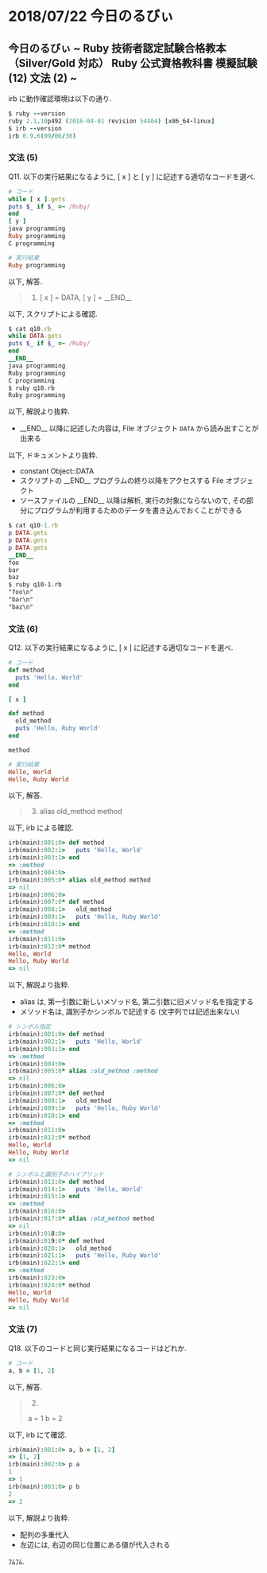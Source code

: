 # 2018/07/22 今日のるびぃ

## 今日のるびぃ ~ Ruby 技術者認定試験合格教本 （Silver/Gold 対応） Ruby 公式資格教科書 模擬試験 (12) 文法 (2) ~

irb に動作確認環境は以下の通り.

```ruby
$ ruby --version
ruby 2.1.10p492 (2016-04-01 revision 54464) [x86_64-linux]
$ irb --version
irb 0.9.6(09/06/30)
```

### 文法 (5)

Q11. 以下の実行結果になるように, [ x ] と [ y ] に記述する適切なコードを選べ.

```ruby
# コード
while [ x ].gets
puts $_ if $_ =~ /Ruby/
end
[ y ]
java programming
Ruby programming
C programming

# 実行結果
Ruby programming
```

以下, 解答.

> 1. [ x ] = DATA, [ y ] = \_\_END\_\_

以下, スクリプトによる確認.

```ruby
$ cat q10.rb 
while DATA.gets
puts $_ if $_ =~ /Ruby/
end
__END__
java programming
Ruby programming
C programming
$ ruby q10.rb 
Ruby programming
```

以下, 解説より抜粋.

* \_\_END\_\_ 以降に記述した内容は, File オブジェクト `DATA` から読み出すことが出来る

以下, ドキュメントより抜粋.

* constant Object::DATA
* スクリプトの \_\_END\_\_ プログラムの終り以降をアクセスする File オブジェクト
* ソースファイルの \_\_END\_\_ 以降は解析, 実行の対象にならないので, その部分にプログラムが利用するためのデータを書き込んでおくことができる

```ruby
$ cat q10-1.rb
p DATA.gets
p DATA.gets
p DATA.gets
__END__
foo
bar
baz
$ ruby q10-1.rb
"foo\n"
"bar\n"
"baz\n"
```

### 文法 (6)

Q12. 以下の実行結果になるように, [ x ] に記述する適切なコードを選べ.

```ruby
# コード
def method
  puts 'Hello, World'
end

[ x ]

def method
  old_method
  puts 'Hello, Ruby World'
end

method

# 実行結果
Hello, World
Hello, Ruby World
```

以下, 解答.

> 3. alias old_method method

以下, irb による確認.

```ruby
irb(main):001:0> def method
irb(main):002:1>   puts 'Hello, World'
irb(main):003:1> end
=> :method
irb(main):004:0> 
irb(main):005:0* alias old_method method
=> nil
irb(main):006:0> 
irb(main):007:0* def method
irb(main):008:1>   old_method
irb(main):009:1>   puts 'Hello, Ruby World'
irb(main):010:1> end
=> :method
irb(main):011:0> 
irb(main):012:0* method
Hello, World
Hello, Ruby World
=> nil
```

以下, 解説より抜粋.

* alias は, 第一引数に新しいメソッド名, 第二引数に旧メソッド名を指定する
* メソッド名は, 識別子かシンボルで記述する (文字列では記述出来ない)

```ruby
# シンボル指定
irb(main):001:0> def method
irb(main):002:1>   puts 'Hello, World'
irb(main):003:1> end
=> :method
irb(main):004:0> 
irb(main):005:0* alias :old_method :method
=> nil
irb(main):006:0> 
irb(main):007:0* def method
irb(main):008:1>   old_method
irb(main):009:1>   puts 'Hello, Ruby World'
irb(main):010:1> end
=> :method
irb(main):011:0> 
irb(main):012:0* method
Hello, World
Hello, Ruby World
=> nil

# シンボルと識別子のハイブリッド
irb(main):013:0> def method
irb(main):014:1>   puts 'Hello, World'
irb(main):015:1> end
=> :method
irb(main):016:0> 
irb(main):017:0* alias :old_method method
=> nil
irb(main):018:0> 
irb(main):019:0* def method
irb(main):020:1>   old_method
irb(main):021:1>   puts 'Hello, Ruby World'
irb(main):022:1> end
=> :method
irb(main):023:0> 
irb(main):024:0* method
Hello, World
Hello, Ruby World
=> nil
```

### 文法 (7)

Q18. 以下のコードと同じ実行結果になるコードはどれか.

```ruby
# コード
a, b = [1, 2]
```

以下, 解答.

> 2.
> a = 1
> b = 2

以下, irb にて確認.

```ruby
irb(main):001:0> a, b = [1, 2]
=> [1, 2]
irb(main):002:0> p a
1
=> 1
irb(main):003:0> p b
2
=> 2
```

以下, 解説より抜粋.

* 配列の多重代入
* 左辺には, 右辺の同じ位置にある値が代入される

ﾌﾑﾌﾑ.
